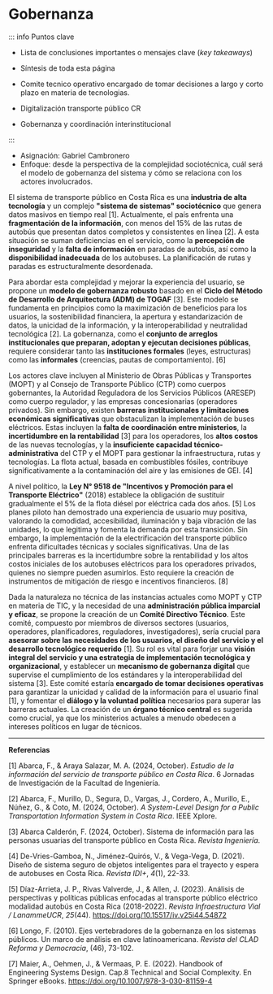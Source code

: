 # Gobernanza

::: info Puntos clave

- Lista de conclusiones importantes o mensajes clave (_key takeaways_)
- Síntesis de toda esta página
  
- Comite tecnico operativo encargado de tomar decisiones a largo y corto plazo en materia de tecnologias.
- Digitalización transporte público CR
- Gobernanza y coordinación interinstitucional

::: 

- Asignación: Gabriel Cambronero
- Enfoque: desde la perspectiva de la complejidad sociotécnica, cuál será el modelo de gobernanza del sistema y cómo se relaciona con los actores involucrados.

El sistema de transporte público en Costa Rica es una **industria de alta tecnología** y un complejo **"sistema de sistemas" sociotécnico** que genera datos masivos en tiempo real [1]. Actualmente, el país enfrenta una **fragmentación de la información**, con menos del 15% de las rutas de autobús que presentan datos completos y consistentes en línea [2]. A esta situación se suman deficiencias en el servicio, como la **percepción de inseguridad** y la **falta de información** en paradas de autobús, así como la **disponibilidad inadecuada** de los autobuses. La planificación de rutas y paradas es estructuralmente desordenada.

Para abordar esta complejidad y mejorar la experiencia del usuario, se propone un **modelo de gobernanza robusto** basado en el **Ciclo del Método de Desarrollo de Arquitectura (ADM) de TOGAF** [3]. Este modelo se fundamenta en principios como la maximización de beneficios para los usuarios, la sostenibilidad financiera, la apertura y estandarización de datos, la unicidad de la información, y la interoperabilidad y neutralidad tecnológica [2]. La gobernanza, como el **conjunto de arreglos institucionales que preparan, adoptan y ejecutan decisiones públicas**, requiere considerar tanto las **instituciones formales** (leyes, estructuras) como las **informales** (creencias, pautas de comportamiento). [6]

Los actores clave incluyen al Ministerio de Obras Públicas y Transportes (MOPT) y al Consejo de Transporte Público (CTP) como cuerpos gobernantes, la Autoridad Reguladora de los Servicios Públicos (ARESEP) como cuerpo regulador, y las empresas concesionarias (operadores privados). Sin embargo, existen **barreras institucionales y limitaciones económicas significativas** que obstaculizan la implementación de buses eléctricos. Estas incluyen la **falta de coordinación entre ministerios**, la **incertidumbre en la rentabilidad** [3] para los operadores, los **altos costos** de las nuevas tecnologías, y la **insuficiente capacidad técnico-administrativa** del CTP y el MOPT para gestionar la infraestructura, rutas y tecnologías. La flota actual, basada en combustibles fósiles, contribuye significativamente a la contaminación del aire y las emisiones de GEI. [4]

A nivel político, la **Ley N° 9518 de "Incentivos y Promoción para el Transporte Eléctrico"** (2018) establece la obligación de sustituir gradualmente el 5% de la flota diésel por eléctrica cada dos años. [5] Los planes piloto han demostrado una experiencia de usuario muy positiva, valorando la comodidad, accesibilidad, iluminación y baja vibración de las unidades, lo que legitima y fomenta la demanda por esta transición. Sin embargo, la implementación de la electrificación del transporte público enfrenta dificultades técnicas y sociales significativas. Una de las principales barreras es la incertidumbre sobre la rentabilidad y los altos costos iniciales de los autobuses eléctricos para los operadores privados, quienes no siempre pueden asumirlos. Esto requiere la creación de instrumentos de mitigación de riesgo e incentivos financieros. [8]

Dada la naturaleza no técnica de las instancias actuales como MOPT y CTP en materia de TIC, y la necesidad de una **administración pública imparcial y eficaz**, se propone la creación de un **Comité Directivo Técnico**. Este comité, compuesto por miembros de diversos sectores (usuarios, operadores, planificadores, reguladores, investigadores), sería crucial para **asesorar sobre las necesidades de los usuarios, el diseño del servicio y el desarrollo tecnológico requerido** [1]. Su rol es vital para forjar una **visión integral del servicio y una estrategia de implementación tecnológica y organizacional**, y establecer un **mecanismo de gobernanza digital** que supervise el cumplimiento de los estándares y la interoperabilidad del sistema [3]. Este comité estaría **encargado de tomar decisiones operativas** para garantizar la unicidad y calidad de la información para el usuario final [1], y fomentar el **diálogo y la voluntad política** necesarios para superar las barreras actuales. La creación de un **órgano técnico central** es sugerida como crucial, ya que los ministerios actuales a menudo obedecen a intereses políticos en lugar de técnicos.

---

**Referencias**

[1] Abarca, F., & Araya Salazar, M. A. (2024, October). *Estudio de la información del servicio de transporte público en Costa Rica*. 6 Jornadas de Investigación de la Facultad de Ingeniería.

[2] Abarca, F., Murillo, D., Segura, D., Vargas, J., Cordero, A., Murillo, E., Núñez, G., & Coto, M. (2024, October). *A System-Level Design for a Public Transportation Information System in Costa Rica*. IEEE Xplore.

[3] Abarca Calderón, F. (2024, October). Sistema de información para las personas usuarias del transporte público en Costa Rica. *Revista Ingeniería*.

[4] De-Vries-Gamboa, N., Jiménez-Quirós, V., & Vega-Vega, D. (2021). Diseño de sistema seguro de objetos inteligentes para el trayecto y espera de autobuses en Costa Rica. *Revista IDI+*, *4*(1), 22-33.

[5] Díaz-Arrieta, J. P., Rivas Valverde, J., & Allen, J. (2023). Análisis de perspectivas y políticas públicas enfocadas al transporte público eléctrico modalidad autobús en Costa Rica (2018-2022). *Revista Infraestructura Vial / LanammeUCR*, *25*(44). https://doi.org/10.15517/iv.v25i44.54872

[6] Longo, F. (2010). Ejes vertebradores de la gobernanza en los sistemas públicos. Un marco de análisis en clave latinoamericana. *Revista del CLAD Reforma y Democracia*, (46), 73-102.

[7] Maier, A., Oehmen, J., & Vermaas, P. E. (2022). Handbook of Engineering Systems Design. Cap.8 Technical and Social Complexity. En Springer eBooks. https://doi.org/10.1007/978-3-030-81159-4


<Citation doi="10.15517/iv.v25i44.54872" />
